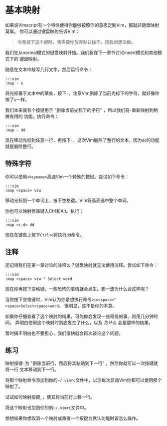 基本映射
========

如果说Vimscript有一个特性使得你能够按照你的意愿定制Vim，那就非键盘映射莫属。
你可以通过键盘映射告诉Vim：

> 当我按下这个键时，我需要你放弃默认操作，按我的想法做。

我们先从normal模式的键盘映射开始。我们将在下一章节讨论insert模式和其他模式下的
键盘映射。

随意在文本中敲写几行文字，然后运行命令：

    :::vim
    :map - x

将光标置于文本中的某处，按下`-`。注意Vim删除了当前光标下的字符，就好像你按了`x`一样。

我们本来就有个按键用于 "删除当前光标下的字符" ，所以我们将`-`重新映射到稍微有用的
功能。执行命令：

    :::vim
    :map - dd

现在移动光标到任意一行，再按下`-`，这次Vim删除了整行的文本，因为`dd`的功能就是删除整行。

特殊字符
--------

你可以使用`<keyname>`高速Vim一个特殊的按键。尝试如下命令：

    :::vim
    :map <space> viw

移动光标到一个单词上，按下空格键。Vim将高亮选中整个单词。

你也可以映射修饰键入Ctrl和Alt。执行：

    :::vim
    :map <c-d> dd

现在在键盘上按下`Ctrl+d`将执行`dd`命令。

注释
----

还记得我们在第一章讨论的注释么？键盘映射就无法使用注释。尝试如下命令：

    :::vim
    :map <space> viw " Select word

现在你再按下空格键，一些恐怖的事情就会发生。想一想为什么会这样呢？

当你按下空格键时，Vim认为你是想执行命令`viw<space>"<space>Select<space>word`。
很明显，这不是你的本意。

如果你仔细查看了这个映射的结果，可能你会发现一些奇怪的事。利用几分钟时间，
弄明白使用这个映射时到底发生了什么，以及 *为什么* 会是那样的结果。

暂时搞不明白也不要担心，我们很快就会再次谈论这个问题。

练习
----

映射按键`-`为 "删除当前行，然后将其粘贴到下一行" 。然后你就可以一次按键就将一行
文本移动到下一行。

将那个映射命令添加到你的`~/.vimrc`文件中，以后每次启动Vim你都可以使用那个映射了。

试试如何映射按键`_`，使其将当前行上移一行。

将这个映射也加到你的的`~/.vimrc`文件中。

想想如果你想取消一个映射或重置一个按键为默认功能时该怎么操作。
